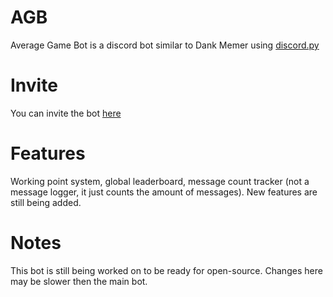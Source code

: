 # AGB
 Average Game Bot is a discord bot similar to Dank Memer using [discord.py](https://github.com/Rapptz/discord.py)
# Invite
 You can invite the bot [here](https://discord.com/api/oauth2/authorize?client_id=1024848504784424960&permissions=1024&scope=bot)
# Features
 Working point system, global leaderboard, message count tracker (not a message logger, it just counts the amount of messages). New features are still being added.
# Notes
 This bot is still being worked on to be ready for open-source. Changes here may be slower then the main bot.
